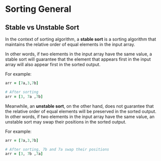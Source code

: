 # Sorting General 
## Stable vs Unstable Sort 
In the context of sorting algorithm, a **stable sort** is a sorting algorithm that maintains 
the relative order of equal elements in the input array. 

In other words, if two elements in the input array have the same value, a stable sort will guarantee that the element that appears first in the input array will also appear first in the sorted output.

For example:
```ruby 
arr = [7a,3,7b]

# After sorting 
arr = [3, 7a ,7b]
```

Meanwhile, an **unstable sort**, on the other hand, does not guarantee that the relative order of equal elements will be preserved in the sorted output. In other words, if two elements in the input array have the same value, an unstable sort may swap their positions in the sorted output.

For example: 
```ruby 
arr = [7a,3,7b]

# After sorting, 7b and 7a swap their positions
arr = [3, 7b ,7a]
```
